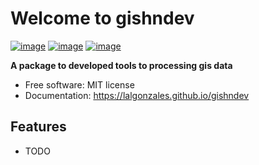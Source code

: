 # Welcome to gishndev


[![image](https://img.shields.io/pypi/v/gishndev.svg)](https://pypi.python.org/pypi/gishndev)
[![image](https://static.pepy.tech/badge/gishndev)](https://pepy.tech/project/gishndev)
[![image](https://img.shields.io/conda/vn/conda-forge/gishndev.svg)](https://anaconda.org/conda-forge/gishndev)


**A package to developed tools to processing gis data**


-   Free software: MIT license
-   Documentation: <https://lalgonzales.github.io/gishndev>
    

## Features

-   TODO
